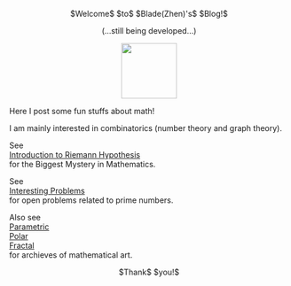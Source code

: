 <p align="center">
$Welcome$ $to$ $Blade(Zhen)'s$ $Blog!$
</p> 
<p align="center">
(...still being developed...)
</p> 
<p align="center"><img src= "https://user-images.githubusercontent.com/66701331/182988392-6dc55f54-b27b-414b-a433-48f172b1209d.png" width="100" height="100" ></p>
Here I post some fun stuffs about math! 
<p/>
I am mainly interested in combinatorics (number theory and graph theory).
<p/>

See 
<br/>
<a href="https://bladezhenlei.github.io/Riemann-Hypothesis-Intro/"> Introduction to Riemann Hypothesis </a>
<br/>
for the Biggest Mystery in Mathematics. 

See
<br/>
<a href="https://bladezhenlei.github.io/Conjectures/"> Interesting Problems </a>
<br/>
for open problems related to prime numbers.
<br/>

Also see
<br/>
<a href="https://bladezhenlei.github.io/Gallery-Parametric/"> Parametric </a>
<br/>
<a href="https://bladezhenlei.github.io/Gallery-Polar/"> Polar </a>
<br/>
<a href="https://bladezhenlei.github.io/Gallery-Fractal/"> Fractal </a>
<br/>
for archieves of mathematical art.

<p align="center">
$Thank$ $you!$
</p>


<html lang="en">
<head>
<meta http-equiv="content-type" content="text/html; charset=utf-8">
<script type="text/javascript" charset="utf-8" src="
https://cdn.mathjax.org/mathjax/latest/MathJax.js?config=TeX-AMS-MML_HTMLorMML,
https://vincenttam.github.io/javascripts/MathJaxLocal.js"></script>
</head>
